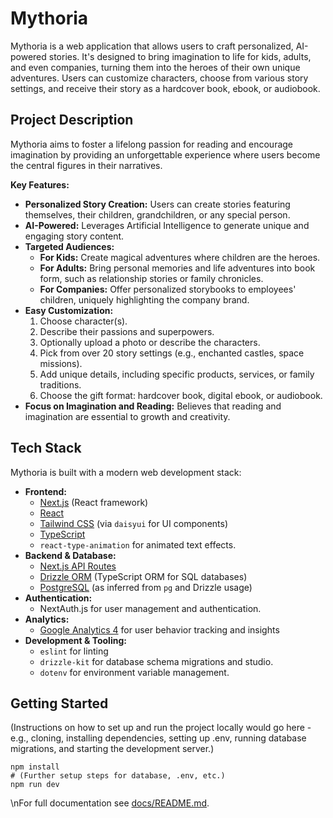 # Mythoria

Mythoria is a web application that allows users to craft personalized, AI-powered stories. It's designed to bring imagination to life for kids, adults, and even companies, turning them into the heroes of their own unique adventures. Users can customize characters, choose from various story settings, and receive their story as a hardcover book, ebook, or audiobook.

## Project Description

Mythoria aims to foster a lifelong passion for reading and encourage imagination by providing an unforgettable experience where users become the central figures in their narratives.

**Key Features:**

*   **Personalized Story Creation:** Users can create stories featuring themselves, their children, grandchildren, or any special person.
*   **AI-Powered:** Leverages Artificial Intelligence to generate unique and engaging story content.
*   **Targeted Audiences:**
    *   **For Kids:** Create magical adventures where children are the heroes.
    *   **For Adults:** Bring personal memories and life adventures into book form, such as relationship stories or family chronicles.
    *   **For Companies:** Offer personalized storybooks to employees' children, uniquely highlighting the company brand.
*   **Easy Customization:**
    1.  Choose character(s).
    2.  Describe their passions and superpowers.
    3.  Optionally upload a photo or describe the characters.
    4.  Pick from over 20 story settings (e.g., enchanted castles, space missions).
    5.  Add unique details, including specific products, services, or family traditions.
    6.  Choose the gift format: hardcover book, digital ebook, or audiobook.
*   **Focus on Imagination and Reading:** Believes that reading and imagination are essential to growth and creativity.

## Tech Stack

Mythoria is built with a modern web development stack:

*   **Frontend:**
    *   [Next.js](https://nextjs.org/) (React framework)
    *   [React](https://reactjs.org/)
    *   [Tailwind CSS](https://tailwindcss.com/) (via `daisyui` for UI components)
    *   [TypeScript](https://www.typescriptlang.org/)
    *   `react-type-animation` for animated text effects.
*   **Backend & Database:**
    *   [Next.js API Routes](https://nextjs.org/docs/api-routes/introduction)
    *   [Drizzle ORM](https://orm.drizzle.team/) (TypeScript ORM for SQL databases)
    *   [PostgreSQL](https://www.postgresql.org/) (as inferred from `pg` and Drizzle usage)
*   **Authentication:**
    *   NextAuth.js for user management and authentication.
*   **Analytics:**
    *   [Google Analytics 4](https://analytics.google.com/) for user behavior tracking and insights
*   **Development & Tooling:**
    *   `eslint` for linting
    *   `drizzle-kit` for database schema migrations and studio.
    *   `dotenv` for environment variable management.

## Getting Started

(Instructions on how to set up and run the project locally would go here - e.g., cloning, installing dependencies, setting up .env, running database migrations, and starting the development server.)

```
npm install
# (Further setup steps for database, .env, etc.)
npm run dev
```
\nFor full documentation see [docs/README.md](docs/README.md).
